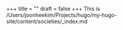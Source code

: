 +++
title = ""
draft = false
+++
This is /Users/joonheekim/Projects/hugo/my-hugo-site/content/societies/_index.md
